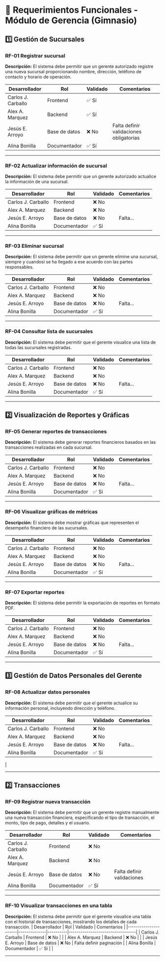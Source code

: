 # 📌 Requerimientos Funcionales - Módulo de Gerencia (Gimnasio)

## 1️⃣ Gestión de Sucursales  

### RF-01 Registrar sucursal  
**Descripción:** El sistema debe permitir que un gerente autorizado registre una nueva sucursal proporcionando nombre, dirección, teléfono de contacto y horario de operación.  

| Desarrollador | Rol           | Validado | Comentarios |
|--------------|--------------|----------|-------------|
| Carlos J. Carballo        | Frontend     | ✅ Sí    |             |
| Alex A. Marquez        | Backend      | ✅ Sí    |             |
| Jesús E. Arroyo       | Base de datos | ❌ No    | Falta definir validaciones obligatorias |
| Alina Bonilla      | Documentador | ✅ Sí    |             |

---

### RF-02 Actualizar información de sucursal  
**Descripción:** El sistema debe permitir que un gerente autorizado actualice la información de una sucursal.  


| Desarrollador | Rol           | Validado | Comentarios |
|--------------|--------------|----------|-------------|
| Carlos J. Carballo        | Frontend     | ❌ No    |             |
| Alex A. Marquez        | Backend      | ❌ No   |             |
| Jesús E. Arroyo       | Base de datos | ❌ No    | Falta... |
| Alina Bonilla      | Documentador | ✅ Sí    |  

---

### RF-03 Eliminar sucursal  
**Descripción:** El sistema debe permitir que un gerente elimine una sucursal, siempre y cuandosi se ha llegado a ese acuerdo con las partes responsables.

| Desarrollador | Rol           | Validado | Comentarios |
|--------------|--------------|----------|-------------|
| Carlos J. Carballo        | Frontend     | ❌ No    |             |
| Alex A. Marquez        | Backend      | ❌ No   |             |
| Jesús E. Arroyo       | Base de datos | ❌ No    | Falta... |
| Alina Bonilla      | Documentador | ✅ Sí    |  

---

### RF-04 Consultar lista de sucursales  
**Descripción:** El sistema debe permitir que el gerente visualice una lista de todas las sucursales registradas.  

| Desarrollador | Rol           | Validado | Comentarios |
|--------------|--------------|----------|-------------|
| Carlos J. Carballo        | Frontend     | ❌ No    |             |
| Alex A. Marquez        | Backend      | ❌ No   |             |
| Jesús E. Arroyo       | Base de datos | ❌ No    | Falta... |
| Alina Bonilla      | Documentador | ✅ Sí    |  
---

## 2️⃣ Visualización de Reportes y Gráficas  

### RF-05 Generar reportes de transacciones  
**Descripción:** El sistema debe generar reportes financieros basados en las transacciones realizadas en cada sucursal.  

| Desarrollador | Rol           | Validado | Comentarios |
|--------------|--------------|----------|-------------|
| Carlos J. Carballo        | Frontend     | ❌ No    |             |
| Alex A. Marquez        | Backend      | ❌ No   |             |
| Jesús E. Arroyo       | Base de datos | ❌ No    | Falta... |
| Alina Bonilla      | Documentador | ✅ Sí    |  

---

### RF-06 Visualizar gráficas de métricas  
**Descripción:** El sistema debe mostrar gráficas que representen el desempeño financiero de las sucursales.  

| Desarrollador | Rol           | Validado | Comentarios |
|--------------|--------------|----------|-------------|
| Carlos J. Carballo        | Frontend     | ❌ No    |             |
| Alex A. Marquez        | Backend      | ❌ No   |             |
| Jesús E. Arroyo       | Base de datos | ❌ No    | Falta... |
| Alina Bonilla      | Documentador | ✅ Sí    |  

---

### RF-07 Exportar reportes  
**Descripción:** El sistema debe permitir la exportación de reportes en formato PDF.  

| Desarrollador | Rol           | Validado | Comentarios |
|--------------|--------------|----------|-------------|
| Carlos J. Carballo        | Frontend     | ❌ No    |             |
| Alex A. Marquez        | Backend      | ❌ No   |             |
| Jesús E. Arroyo       | Base de datos | ❌ No    | Falta... |
| Alina Bonilla      | Documentador | ✅ Sí    |  

---

## 3️⃣ Gestión de Datos Personales del Gerente  

### RF-08 Actualizar datos personales  
**Descripción:** El sistema debe permitir que el gerente actualice su información personal, incluyendo  dirección y teléfono.  

| Desarrollador | Rol           | Validado | Comentarios |
|--------------|--------------|----------|-------------|
| Carlos J. Carballo        | Frontend     | ❌ No    |             |
| Alex A. Marquez        | Backend      | ❌ No   |             |
| Jesús E. Arroyo       | Base de datos | ❌ No    | Falta... |
| Alina Bonilla      | Documentador | ✅ Sí    |  
|

---
## 2️⃣ Transacciones 

### RF-09 Registrar nueva transacción  
**Descripción:** El sistema debe permitir que un gerente registre manualmente una nueva transacción financiera, especificando el tipo de transacción, el monto, tipo de pago, detalles y el usuario.

| Desarrollador        | Rol           | Validado | Comentarios                      |
|----------------------|--------------|----------|----------------------------------|
| Carlos J. Carballo  | Frontend     | ❌ No    |                                  |
| Alex A. Marquez     | Backend      | ❌ No    |                                  |
| Jesús E. Arroyo     | Base de datos | ❌ No    | Falta definir validaciones       |
| Alina Bonilla       | Documentador | ✅ Sí    |                                  |

---

### RF-10 Visualizar transacciones en una tabla  
**Descripción:** El sistema debe permitir que el gerente visualice una tabla con el historial de transacciones, mostrando los detalles de cada transacción.
| Desarrollador        | Rol           | Validado | Comentarios                      |
|----------------------|--------------|----------|----------------------------------|
| Carlos J. Carballo  | Frontend     | ❌ No    |                                  |
| Alex A. Marquez     | Backend      | ❌ No    |                                  |
| Jesús E. Arroyo     | Base de datos | ❌ No    | Falta definir paginación         |
| Alina Bonilla       | Documentador | ✅ Sí    |                                  |

---